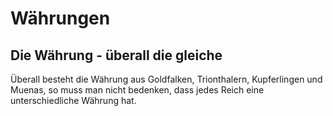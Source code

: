# Währungen

## Die Währung - überall die gleiche

Überall besteht die Währung aus Goldfalken, Trionthalern, Kupferlingen und Muenas, so muss man nicht bedenken, dass jedes Reich eine unterschiedliche Währung hat.

